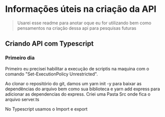# Informações úteis na criação da API
>Usarei esse readme para anotar oque eu for utilizando bem como pensamentos na criação dessa api para pesquisas futuras

## Criando API com Typescript

### Primeiro dia
Primeiro eu precisei habilitar a execução de scriptis na maquina com o comando "Set-ExecutionPolicy Unrestricted".

Ao clonar o repositório do git, damos um yarn init -y para baixar as dependências do arquivo bem como sua biblioteca e yarn add express para adicionar as dependencias do express. Criei uma Pasta Src onde fica o arquivo server.ts

No Typescript usamos o Import e export
